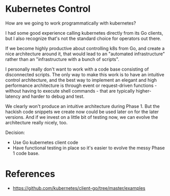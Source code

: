 Kubernetes Control
==================

How are we going to work programmatically with kubernetes?

I had some good experience calling kubernetes directly from its Go clients, but I also recognize that's not the standard choice for operators out there.

If we become highly productive about controlling k8s from Go, and create a nice architecture around it, that would lead to an "automated infrastructure" rather than an "infrastructure with a bunch of scripts".

I personally really don't want to work with a code base consisting of disconnected scripts. The only way to make this work is to have an intuitive control architecture, and the best way to implement an elegant and high performance architecture is through event or request-driven functions - without having to execute shell commands - that are typically higher-latency and harder to debug and test.

We clearly won't produce an intuitive architecture during Phase 1. But the hackish code snippets we create now could be used later on for the later versions. And if we invest on a little bit of testing now, we can evolve the architecture really nicely, too.

Decision:

-	Use Go kubernetes client code
-	Have functional testing in place so it's easier to evolve the messy Phase 1 code base.

References
==========

-	https://github.com/kubernetes/client-go/tree/master/examples
